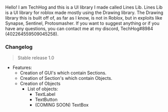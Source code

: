 Hello! I am TechHog and this is a UI library I made called Lines Lib. 
Lines Lib is a UI library for roblox made mostly using the Drawing library. The Drawing library this is built off of, as far as I know, is not in Roblox, but in exploits
like Synapse, Sentinel, Protosmasher.
If you want to suggest anything or if you have any questions, you can contact me at my discord, TechHog#8984 (402264559509045258).

### __Changelog__

> Stable release 1.0
- Features: 
  - Creation of GUI's which contain Sections.
  - Creation of Section's which contain Objects.
  - Creation of Objects
    - List of objects: 
      - TextLabel
      - TextButton
      - (COMING SOON) TextBox
